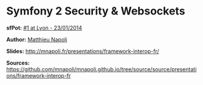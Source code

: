 Symfony 2 Security & Websockets
===============================

__sfPot:__ [#1 at Lyon - 23/01/2014](http://www.meetup.com/afsy-sfpot/events/160879992/)

__Author:__ [Matthieu Napoli](http://github.com/mnapoli)

__Slides:__ http://mnapoli.fr/presentations/framework-interop-fr/

__Sources:__ https://github.com/mnapoli/mnapoli.github.io/tree/source/source/presentations/framework-interop-fr
